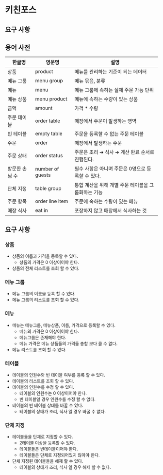 # 키친포스

## 요구 사항

## 용어 사전

| 한글명 | 영문명 | 설명 |
| --- | --- | --- |
| 상품 | product | 메뉴를 관리하는 기준이 되는 데이터 |
| 메뉴 그룹 | menu group | 메뉴 묶음, 분류 |
| 메뉴 | menu | 메뉴 그룹에 속하는 실제 주문 가능 단위 |
| 메뉴 상품 | menu product | 메뉴에 속하는 수량이 있는 상품 |
| 금액 | amount | 가격 * 수량 |
| 주문 테이블 | order table | 매장에서 주문이 발생하는 영역 |
| 빈 테이블 | empty table | 주문을 등록할 수 없는 주문 테이블 |
| 주문 | order | 매장에서 발생하는 주문 |
| 주문 상태 | order status | 주문은 조리 ➜ 식사 ➜ 계산 완료 순서로 진행된다. |
| 방문한 손님 수 | number of guests | 필수 사항은 아니며 주문은 0명으로 등록할 수 있다. |
| 단체 지정 | table group | 통합 계산을 위해 개별 주문 테이블을 그룹화하는 기능 |
| 주문 항목 | order line item | 주문에 속하는 수량이 있는 메뉴 |
| 매장 식사 | eat in | 포장하지 않고 매장에서 식사하는 것 |


## 요구 사항

### 상품
- 상품의 이름과 가격을 등록할 수 있다.
  - 상품의 가격은 0 이상이어야 한다.
- 상품의 전체 리스트를 조회 할 수 있다.

### 메뉴 그룹
- 메뉴 그룹의 이름을 등록 할 수 있다.
- 메뉴 그룹의 리스트를 조회 할 수 있다.

### 메뉴
- 메뉴는 메뉴그룹, 메뉴상품, 이름, 가격으로 등록할 수 있다.
  - 메뉴의 가격은 0 이상이어야 한다.
  - 메뉴그룹은 존재해야 한다.
  - 메뉴 가격은 메뉴 상품들의 가격들 총합 보다 클 수 없다.
- 메뉴 리스트를 조회 할 수 있다.

### 테이블
- 테이블의 인원수와 빈 테이블 여부를 등록 할 수 있다.
- 테이블의 리스트를 조회 할 수 있다.
- 테이블의 인원수를 수정 할 수 있다.
    - 테이블의 인원수는 0 이상이어야 한다.
    - 빈 테이블일 경우 인원수를 수정 할 수 없다.
- 테이블의 빈 테이블 상태를 바꿀 수 있다.
  - 테이블의 상태가 조리, 식사 일 경우 바꿀 수 없다.
  
### 단체 지정
- 테이블들을 단체로 지정할 수 있다.
  - 2테이블 이상을 등록할 수 있다.
  - 테이블들은 빈테이블이어야 한다.
  - 테이블들은 단체로 지정되어있지 않아야 한다.
- 단체 지정된 테이블들을 해제 할 수 있다.
  - 테이블의 상태가 조리, 식사 일 경우 해제 할 수 없다.